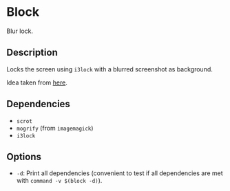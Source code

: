 Block
=====

Blur lock.

Description
-----------

Locks the screen using `i3lock` with a blurred screenshot as background.

Idea taken from [here](http://plankenau.com/blog/post-10/gaussianlock).

Dependencies
------------

- `scrot`
- `mogrify` (from `imagemagick`)
- `i3lock`

Options
-------

- `-d`: Print all dependencies (convenient to test if all dependencies are
  met with  `command -v $(block -d)`).
